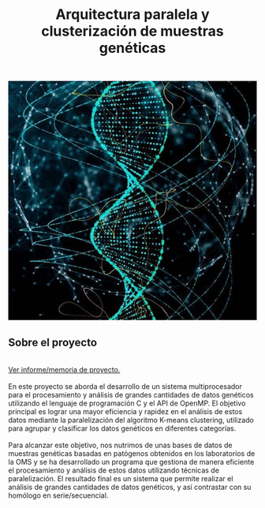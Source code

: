 # <div style="text-align: center">Arquitectura paralela y clusterización de muestras genéticas</div>

<br />
<p align="center">
  <img alt="Main Menu" src="docs/images/image.jpg" />
</p>


## Sobre el proyecto
<br />
<a href="https://github.com/geru-scotland/genetics/blob/83e175821bf03966f446981878139ae24b99c813/docs/informe/Memoria%20del%20Proyecto.pdf">Ver informe/memoria de proyecto.</a>
<br />
<br />
En este proyecto se aborda el desarrollo de un sistema multiprocesador para el procesamiento y análisis de grandes cantidades de datos genéticos utilizando el lenguaje de programación C y el API de OpenMP. El objetivo principal es lograr una mayor eficiencia y rapidez en el análisis de estos datos mediante la paralelización del algoritmo K-means clustering, utilizado para agrupar y clasificar los datos genéticos en diferentes categorías.

<br />
<br />
Para alcanzar este objetivo, nos nutrimos de unas bases de datos de muestras genéticas basadas en patógenos obtenidos en los laboratorios de la OMS y se ha desarrollado un programa que gestiona de manera eficiente el procesamiento y análisis de estos datos utilizando técnicas de paralelización. El resultado final es un sistema que permite realizar el análisis de grandes cantidades de datos genéticos, y así contrastar con su homólogo en serie/secuencial.
